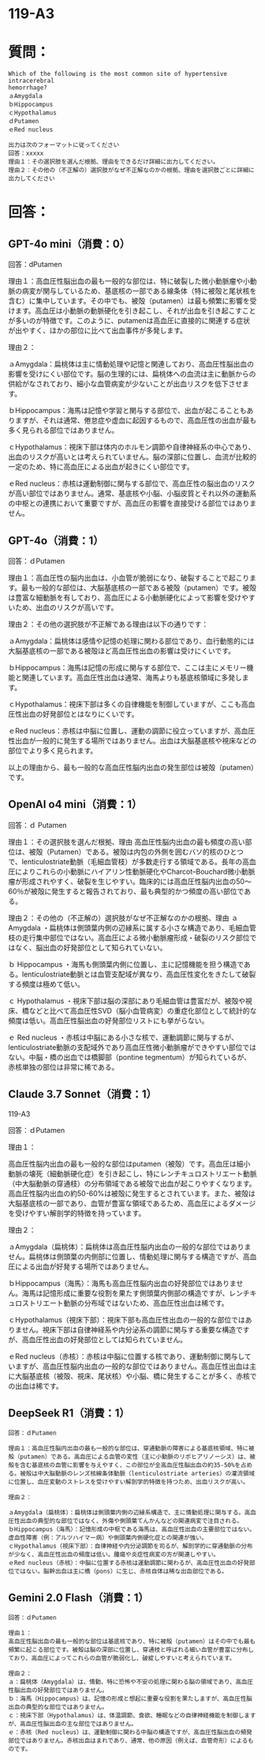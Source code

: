 # 119-A3

# 質問：

```
Which of the following is the most common site of hypertensive intracerebral
hemorrhage?
ａAmygdala
ｂHippocampus
ｃHypothalamus
ｄPutamen
ｅRed nucleus

出力は次のフォーマットに従ってください
回答：xxxxx
理由１：その選択肢を選んだ根拠、理由をできるだけ詳細に出力してください。
理由２：その他の（不正解の）選択肢がなぜ不正解なのかの根拠、理由を選択肢ごとに詳細に出力してください
```

# 回答：

## GPT-4o mini（消費：0）

回答：dPutamen

理由１：高血圧性脳出血の最も一般的な部位は、特に破裂した微小動脈瘤や小動脈の病変が関与しているため、基底核の一部である線条体（特に被殻と尾状核を含む）に集中しています。その中でも、被殻（putamen）は最も頻繁に影響を受けます。高血圧は小動脈の動脈硬化を引き起こし、それが出血を引き起こすことが多いのが特徴です。このように、putamenは高血圧に直接的に関連する症状が出やすく、ほかの部位に比べて出血事件が多発します。

理由２：

ａAmygdala：扁桃体は主に情動処理や記憶と関連しており、高血圧性脳出血の影響を受けにくい部位です。脳の生理的には、扁桃体への血流は主に動脈からの供給がなされており、細小な血管病変が少ないことが出血リスクを低下させます。

ｂHippocampus：海馬は記憶や学習と関与する部位で、出血が起こることもありますが、それは通常、倦怠症や虚血に起因するもので、高血圧性の出血が最も多く見られる部位ではありません。

ｃHypothalamus：視床下部は体内のホルモン調節や自律神経系の中心であり、出血のリスクが高いとは考えられていません。脳の深部に位置し、血流が比較的一定のため、特に高血圧による出血が起きにくい部位です。

ｅRed nucleus：赤核は運動制御に関与する部位で、高血圧性の脳出血のリスクが高い部位ではありません。通常、基底核や小脳、小脳皮質とそれ以外の運動系の中枢との連携において重要ですが、高血圧の影響を直接受ける部位ではありません。




## GPT-4o（消費：1）

回答：ｄPutamen

理由１：高血圧性の脳内出血は、小血管が脆弱になり、破裂することで起こります。最も一般的な部位は、大脳基底核の一部である被殻（putamen）です。被殻は豊富な細動脈を有しており、高血圧による小動脈硬化によって影響を受けやすいため、出血のリスクが高いです。

理由２：その他の選択肢が不正解である理由は以下の通りです：

ａAmygdala：扁桃体は感情や記憶の処理に関わる部位であり、血行動態的には大脳基底核の一部である被殻ほど高血圧性出血の影響は受けにくいです。

ｂHippocampus：海馬は記憶の形成に関与する部位で、ここは主にメモリー機能と関連しています。高血圧性出血は通常、海馬よりも基底核領域に多発します。

ｃHypothalamus：視床下部は多くの自律機能を制御していますが、ここも高血圧性出血の好発部位とはなりにくいです。

ｅRed nucleus：赤核は中脳に位置し、運動の調節に役立っていますが、高血圧性出血が一般的に発生する場所ではありません。出血は大脳基底核や視床などの部位でより多く見られます。

以上の理由から、最も一般的な高血圧性脳内出血の発生部位は被殻（putamen）です。




## OpenAI o4 mini（消費：1）

回答：ｄ Putamen

理由１：その選択肢を選んだ根拠、理由
高血圧性脳内出血の最も頻度の高い部位は、被殻（Putamen）である。被殻は内包の外側を囲むバソ的核のひとつで、lenticulostriate動脈（毛細血管枝）が多数走行する領域である。長年の高血圧によりこれらの小動脈にハイアリン性動脈硬化やCharcot–Bouchard微小動脈瘤が形成されやすく、破裂を生じやすい。臨床的には高血圧性脳内出血の50～60％が被殻に発生すると報告されており、最も典型的かつ頻度の高い部位である。

理由２：その他の（不正解の）選択肢がなぜ不正解なのかの根拠、理由
ａ Amygdala
・扁桃体は側頭葉内側の辺縁系に属する小さな構造であり、毛細血管枝の走行集中部位ではない。高血圧による微小動脈瘤形成・破裂のリスク部位ではなく、脳出血の好発部位として知られていない。

ｂ Hippocampus
・海馬も側頭葉内側に位置し、主に記憶機能を担う構造である。lenticulostriate動脈とは血管支配域が異なり、高血圧性変化をきたして破裂する頻度は極めて低い。

ｃ Hypothalamus
・視床下部は脳の深部にあり毛細血管は豊富だが、被殻や視床、橋などと比べて高血圧性SVD（脳小血管病変）の重症化部位として統計的な頻度は低い。高血圧性脳出血の好発部位リストにも挙がらない。

ｅ Red nucleus
・赤核は中脳にある小さな核で、運動調節に関与するが、lenticulostriate動脈の支配域外であり高血圧性微小動脈瘤ができやすい部位ではない。中脳・橋の出血では橋脚部（pontine tegmentum）が知られているが、赤核単独の部位は非常に稀である。




## Claude 3.7 Sonnet（消費：1）

119-A3

回答：ｄPutamen

理由１：

高血圧性脳内出血の最も一般的な部位はputamen（被殻）です。高血圧は細小動脈の壊死（細動脈硬化症）を引き起こし、特にレンチキュロストリエート動脈（中大脳動脈の穿通枝）の分布領域である被殻で出血が起こりやすくなります。高血圧性脳内出血の約50-60%は被殻に発生するとされています。また、被殻は大脳基底核の一部であり、血管が豊富な領域であるため、高血圧によるダメージを受けやすい解剖学的特徴を持っています。

理由２： 

ａAmygdala（扁桃体）：扁桃体は高血圧性脳内出血の一般的な部位ではありません。扁桃体は側頭葉の内側部に位置し、情動処理に関与する構造ですが、高血圧による出血が好発する場所ではありません。

ｂHippocampus（海馬）：海馬も高血圧性脳内出血の好発部位ではありません。海馬は記憶形成に重要な役割を果たす側頭葉内側部の構造ですが、レンチキュロストリエート動脈の分布域ではないため、高血圧性出血は稀です。

ｃHypothalamus（視床下部）：視床下部も高血圧性出血の一般的な部位ではありません。視床下部は自律神経系や内分泌系の調節に関与する重要な構造ですが、高血圧性出血の好発部位としては知られていません。

ｅRed nucleus（赤核）：赤核は中脳に位置する核であり、運動制御に関与していますが、高血圧性脳内出血の一般的な部位ではありません。高血圧性出血は主に大脳基底核（被殻、視床、尾状核）や小脳、橋に発生することが多く、赤核での出血は稀です。




## DeepSeek R1（消費：1）

```
回答：ｄPutamen

理由１：高血圧性脳内出血の最も一般的な部位は、穿通動脈の障害による基底核領域、特に被殻（putamen）である。高血圧による血管の変性（主に小動脈のリポヒアリノーシス）は、被殻を含む基底核の血管に影響を与えやすく、この部位が全高血圧性脳出血の約35-50%を占める。被殻は中大脳動脈のレンズ核線条体動脈（lenticulostriate arteries）の灌流領域に位置し、血圧変動のストレスを受けやすい解剖学的特徴を持つため、出血リスクが高い。

理由２：

ａAmygdala（扁桃体）：扁桃体は側頭葉内側の辺縁系構造で、主に情動処理に関与する。高血圧性出血の典型的な部位ではなく、外傷や側頭葉てんかんなどの関連病変で注目される。
ｂHippocampus（海馬）：記憶形成の中枢である海馬は、高血圧性出血の主要部位ではない。虚血性障害（例：アルツハイマー病）や側頭葉内側硬化症との関連が強い。
ｃHypothalamus（視床下部）：自律神経や内分泌調節を司るが、解剖学的に穿通動脈の分布が少なく、高血圧性出血の頻度は低い。腫瘍や炎症性病変の方が関連しやすい。
ｅRed nucleus（赤核）：中脳に位置する赤核は運動調節に関わるが、高血圧性出血の好発部位ではない。脳幹出血は主に橋（pons）に生じ、赤核自体は稀な出血部位である。
```

## Gemini 2.0 Flash（消費：1）

```
回答：ｄPutamen

理由１：
高血圧性脳出血の最も一般的な部位は基底核であり、特に被殻（putamen）はその中でも最も頻繁に起こる部位です。被殻は脳の深部に位置し、穿通枝と呼ばれる細い血管が豊富に分布しており、高血圧によってこれらの血管が脆弱化し、破綻しやすいと考えられています。

理由２： 
ａ：扁桃体（Amygdala）は、情動、特に恐怖や不安の処理に関わる脳の領域であり、高血圧性脳出血の好発部位ではありません。 
ｂ：海馬（Hippocampus）は、記憶の形成と想起に重要な役割を果たしますが、高血圧性脳出血の典型的な部位ではありません。 
ｃ：視床下部（Hypothalamus）は、体温調節、食欲、睡眠などの自律神経機能を制御しますが、高血圧性脳出血の主な部位ではありません。 
ｅ：赤核（Red nucleus）は、運動制御に関わる中脳の構造ですが、高血圧性脳出血の頻発部位ではありません。赤核出血はまれであり、通常、他の原因（例えば、血管奇形）によるものです。
```


